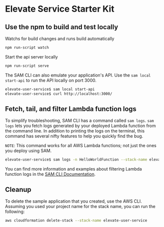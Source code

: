 # Elevate Service Starter Kit

## Use the npm to build and test locally

Watchs for build changes and runs build automatically

```bash
npm run-script watch
```

Start the api server locally

```bash
npm run-script serve
```

The SAM CLI can also emulate your application's API. Use the `sam local start-api` to run the API locally on port 3000.

```bash
elevate-user-service$ sam local start-api
elevate-user-service$ curl http://localhost:3000/
```
## Fetch, tail, and filter Lambda function logs

To simplify troubleshooting, SAM CLI has a command called `sam logs`. `sam logs` lets you fetch logs generated by your deployed Lambda function from the command line. In addition to printing the logs on the terminal, this command has several nifty features to help you quickly find the bug.

`NOTE`: This command works for all AWS Lambda functions; not just the ones you deploy using SAM.

```bash
elevate-user-service$ sam logs -n HelloWorldFunction --stack-name elevate-user-service --tail
```

You can find more information and examples about filtering Lambda function logs in the [SAM CLI Documentation](https://docs.aws.amazon.com/serverless-application-model/latest/developerguide/serverless-sam-cli-logging.html).

## Cleanup

To delete the sample application that you created, use the AWS CLI. Assuming you used your project name for the stack name, you can run the following:

```bash
aws cloudformation delete-stack --stack-name elevate-user-service
```
